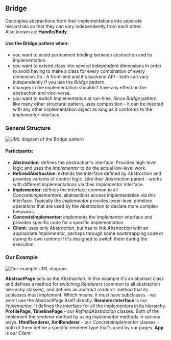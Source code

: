 ## Bridge

Decouples abstractions from their implementations into seperate hierarchies so 
that they can vary independently from each other.  
Also known as: **Handle/Body**.

#### Use the Bridge pattern when:
- you want to avoid permament binding between abstraction and its
  implementation.
- you want to extend class into several independent dimensions in order to
  avoid having to make a class for every combination of every dimension.
  Ex.: A front-end and it's backend API - both can vary independently if you
  use the _Bridge_ pattern.
- changes in the implementation shouldn't have any effect on the abstraction
  and vice-versa.
- you want to switch implementation at run-time. Since _Bridge_ pattern, like
  many other structural pattern, uses composition - it can be injected with any
  other implementation object as long as it conforms to the _Implementor_
  interface.

### General Structure

![UML diagram of the Bridge pattern][1]

#### Participants:
- **Abstraction**: defines the abstraction's interface. Provides high-level
  logic and uses the _Implementor_ to do the actual low-level work.
- **RefinedAbstraction**: extends the interface defined by _Abstraction_ and
  provides variants of control logic. Like their _Abstraction_ parent - works
  with different implementations via their _Implementor_ interface. 
- **Implementor**: defines the interface common to all _ConcreteImplementors_.
  abstractions access implementation via this interface. Typically the
  _Implementor_ provides lower-level primitive operations that are used by the
  _Abstraction_ to declare more complex behaviors.
- **ConcreteImplementor**: implements the _Implementor_ interface and provides
  specific code for a specific implementation.
- **Client**: uses only _Abstraction_, but has to link _Abstraction_ with an
  appropriate _Implementor_, perhaps through some bootstrapping code or during
  its own runtime if it's designed to switch them during the execution.

### Our Example

![Our example UML diagram][2]

**AbstractPage** acts as the _Abstraction_. In this example it's an abstract class and
defines a method for switching *Renderers* (common to all abstraction hierarchy
classes), and defines an abstract _renderer_ method that its sublasses must
implement. Which means, it _must_ have subclasses - we won't use the
AbstractPage itself directly.
**RendererInterface** is our _Implementor_. It defines the interface for all
the implementors in its hierarchy.
**ProfilePage, TimelinePage** - our _RefinedAbstraction_ classes. Both of the
implement the _renderer_ method by using _Implementor_ methods in various ways.
**HtmlRenderer, XmlRenderer** - our _ConcreteImplementor_ classes - both of
them define a specific renderer type that's used by our pages.
**App** is our _Client_

[1]: https://i.ibb.co/RC7m6tN/Bridge.png
[2]: https://i.ibb.co/PGcgB2g/Screenshot-2019-08-18-02-36-34.png
